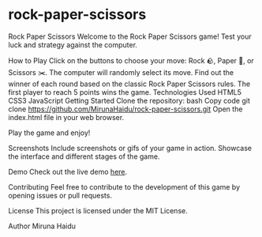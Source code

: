 # rock-paper-scissors
Rock Paper Scissors
Welcome to the Rock Paper Scissors game! Test your luck and strategy against the computer.

How to Play
Click on the buttons to choose your move: Rock 🪨, Paper 🧻, or Scissors ✂️.
The computer will randomly select its move.
Find out the winner of each round based on the classic Rock Paper Scissors rules.
The first player to reach 5 points wins the game.
Technologies Used
HTML5
CSS3
JavaScript
Getting Started
Clone the repository:
bash
Copy code
git clone https://github.com/MirunaHaidu/rock-paper-scissors.git
Open the index.html file in your web browser.

Play the game and enjoy!

Screenshots
Include screenshots or gifs of your game in action. Showcase the interface and different stages of the game.

Demo
Check out the live demo [here](https://mirunahaidu.github.io/rock-paper-scissors/).

Contributing
Feel free to contribute to the development of this game by opening issues or pull requests.

License
This project is licensed under the MIT License.

Author
Miruna Haidu
